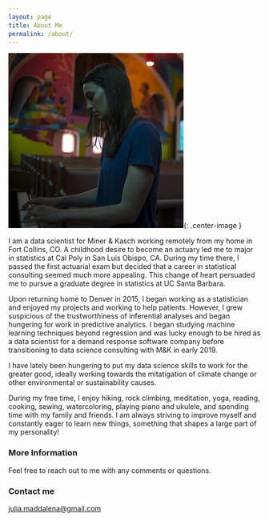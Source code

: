 ```yaml
---
layout: page
title: About Me
permalink: /about/
---
```


![Me](/images/julia_piano.jpg){: .center-image }

I am a data scientist for Miner & Kasch working remotely from my home in Fort Collins, CO. A childhood desire to become an actuary led me to major in statistics at Cal Poly in San Luis Obispo, CA. During my time there, I passed the first actuarial exam but decided that a career in statistical consulting seemed much more appealing. This change of heart persuaded me to pursue a graduate degree in statistics at UC Santa Barbara. 

Upon returning home to Denver in 2015, I began working as a statistician and enjoyed my projects and working to help patients. However, I grew suspicious of the trustworthiness of inferential analyses and began hungering for work in predictive analytics. I began studying machine learning techniques beyond regression and was lucky enough to be hired as a data scientist for a demand response software company before transitioning to data science consulting with M&K in early 2019. 

I have lately been hungering to put my data science skills to work for the greater good, ideally working towards the mitatigation of climate change or other environmental or sustainability causes. 

During my free time, I enjoy hiking, rock climbing, meditation, yoga, reading, cooking, sewing, watercoloring, playing piano and ukulele, and spending time with my family and friends. I am always striving to improve myself and constantly eager to learn new things, something that shapes a large part of my personality!

### More Information

Feel free to reach out to me with any comments or questions.

### Contact me

[julia.maddalena@gmail.com](mailto:julia.maddalena@gmail.com)
